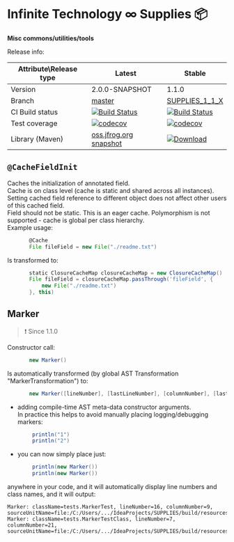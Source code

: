 # Infinite Technology ∞ Supplies 📦

**Misc commons/utilities/tools**

Release info:

|Attribute\Release type|Latest|Stable|
|----------------------|------|------|
|Version|2.0.0-SNAPSHOT|1.1.0|
|Branch|[master](https://github.com/INFINITE-TECHNOLOGY/SUPPLIES)|[SUPPLIES_1_1_X](https://github.com/INFINITE-TECHNOLOGY/SUPPLIES/tree/SUPPLIES_1_1_X)|
|CI Build status|[![Build Status](https://travis-ci.com/INFINITE-TECHNOLOGY/SUPPLIES.svg?branch=master)](https://travis-ci.com/INFINITE-TECHNOLOGY/SUPPLIES)|[![Build Status](https://travis-ci.com/INFINITE-TECHNOLOGY/SUPPLIES.svg?branch=SUPPLIES_1_1_X)](https://travis-ci.com/INFINITE-TECHNOLOGY/SUPPLIES)|
|Test coverage|[![codecov](https://codecov.io/gh/INFINITE-TECHNOLOGY/SUPPLIES/branch/master/graphs/badge.svg)](https://codecov.io/gh/INFINITE-TECHNOLOGY/SUPPLIES/branch/master/graphs)|[![codecov](https://codecov.io/gh/INFINITE-TECHNOLOGY/SUPPLIES/branch/SUPPLIES_1_1_X/graphs/badge.svg)](https://codecov.io/gh/INFINITE-TECHNOLOGY/SUPPLIES/branch/SUPPLIES_1_1_X/graphs)|
|Library (Maven)|[oss.jfrog.org snapshot](https://oss.jfrog.org/artifactory/webapp/#/artifacts/browse/tree/General/oss-snapshot-local/io/infinite/supplies/2.0.0-SNAPSHOT)|[ ![Download](https://api.bintray.com/packages/infinite-technology/m2/supplies/images/download.svg) ](https://bintray.com/infinite-technology/m2/supplies/_latestVersion)|

## `@CacheFieldInit`

Caches the initialization of annotated field.  
Cache is on class level (cache is static and shared across all instances).  
Setting cached field reference to different object does not affect other users of this cached field.  
Field should not be static. This is an eager cache. Polymorphism is not supported - cache is global per class hierarchy.  
Example usage:
```groovy
       @Cache
       File fileField = new File("./readme.txt")
```
Is transformed to:
```groovy
       static ClosureCacheMap closureCacheMap = new ClosureCacheMap()
       File fileField = closureCacheMap.passThrough('fileField', {
           new File("./readme.txt")
       }, this)
```

## Marker

> ❗ Since 1.1.0

Constructor call:  
```groovy
       new Marker()
```
Is automatically transformed (by global AST Transformation "MarkerTransformation") to:  
```groovy
       new Marker([lineNumber], [lastLineNumber], [columnNumber], [lastColumnNumber], [className], [sourceUnitName])
```
- adding compile-time AST meta-data constructor arguments.  
In practice this helps to avoid manually placing logging/debugging markers:  
```groovy
        println("1")
        println("2")
```
- you can now simply place just:
```groovy
        println(new Marker())
        println(new Marker())
```    
anywhere in your code, and it will automatically display line numbers and class names, and it will output:
```
Marker: className=tests.MarkerTest, lineNumber=16, columnNumber=9, sourceUnitName=file:/C:/Users/.../IdeaProjects/SUPPLIES/build/resources/test/tests/MarkerTest.groovy
Marker: className=tests.MarkerTestClass, lineNumber=7, columnNumber=21, sourceUnitName=file:/C:/Users/.../IdeaProjects/SUPPLIES/build/resources/test/tests/MarkerTest.groovy
```
